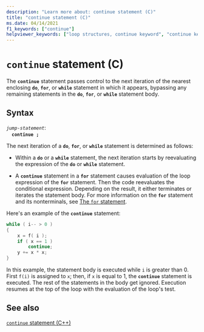 ```yaml
---
description: "Learn more about: continue statement (C)"
title: "continue statement (C)"
ms.date: 04/14/2021
f1_keywords: ["continue"]
helpviewer_keywords: ["loop structures, continue keyword", "continue keyword [C]"]
---
```

# `continue` statement (C)

The **`continue`** statement passes control to the next iteration of the nearest enclosing **`do`**, **`for`**, or **`while`** statement in which it appears, bypassing any remaining statements in the **`do`**, **`for`**, or **`while`** statement body.

## Syntax

*`jump-statement`*:\
&emsp;**`continue ;`**

The next iteration of a **`do`**, **`for`**, or **`while`** statement is determined as follows:

- Within a **`do`** or a **`while`** statement, the next iteration starts by reevaluating the expression of the **`do`** or **`while`** statement.

- A **`continue`** statement in a **`for`** statement causes evaluation of the loop expression of the **`for`** statement. Then the code reevaluates the conditional expression. Depending on the result, it either terminates or iterates the statement body. For more information on the **`for`** statement and its nonterminals, see [The `for` statement](../c-language/for-statement-c.md).

Here's an example of the **`continue`** statement:

```C
while ( i-- > 0 )
{
    x = f( i );
    if ( x == 1 )
        continue;
    y += x * x;
}
```

In this example, the statement body is executed while `i` is greater than 0. First `f(i)` is assigned to `x`; then, if `x` is equal to 1, the **`continue`** statement is executed. The rest of the statements in the body get ignored. Execution resumes at the top of the loop with the evaluation of the loop's test.

## See also

[`continue` statement (C++)](../cpp/continue-statement-cpp.md)
